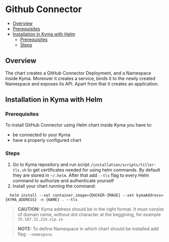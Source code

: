 # Github Connector <!-- omit in toc -->

- [Overview](#overview)
- [Prerequisites](#prerequisites)
- [Installation in Kyma with Helm](#installing-in-kyma-using-helm)
	- [Prerequisites](#prerequisites-1)
	- [Steps](#steps)

## Overview
The chart creates a GitHub Connector Deployment, and a Namespace inside Kyma.
Moreover it creates a service, binds it to the newly created Namespace and exposes its API. Apart from that it creates an application.


## Installation in Kyma with Helm

### Prerequisites

To install GitHub Connector using Helm chart inside Kyma you have to:

- be connected to your Kyma
- have a properly configured chart

### Steps

1. Go to Kyma repository and run script `/installation/scripts/tiller-tls.sh` to get certificates needed for using helm commands. By default they are stored in `~/.helm`. After that add `--tls` flag to every Helm command to authorize and authenticate yourself
2. Install your chart running the command:
``` shell
  helm install --set container.image={DOCKER-IMAGE} --set kymaAddress={KYMA_ADDRESS} -n {NAME} . --tls
  ```
  >**CAUTION:** Kyma address should be in the right format. It must consist of domain name, without dot  character at the beggining, for example `35.187.32.214.xip.io`

>**NOTE:** To define Namespace in which chart should be installed add flag `--namespace`.


